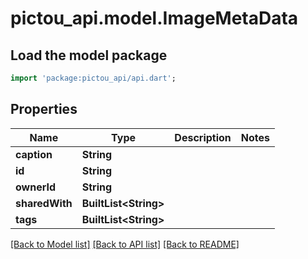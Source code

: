 # pictou_api.model.ImageMetaData

## Load the model package
```dart
import 'package:pictou_api/api.dart';
```

## Properties
Name | Type | Description | Notes
------------ | ------------- | ------------- | -------------
**caption** | **String** |  | 
**id** | **String** |  | 
**ownerId** | **String** |  | 
**sharedWith** | **BuiltList&lt;String&gt;** |  | 
**tags** | **BuiltList&lt;String&gt;** |  | 

[[Back to Model list]](../README.md#documentation-for-models) [[Back to API list]](../README.md#documentation-for-api-endpoints) [[Back to README]](../README.md)


